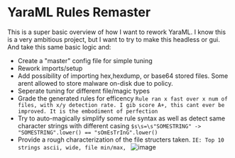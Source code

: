 # YaraML Rules Remaster
This is a super basic overview of how I want to rework YaraML. I know this is a very ambitious project, but I want to try to make this headless or gui. And take this same basic logic and:
* Create a "master" config file for simple tuning
* Rework imports/setup
* Add possibility of importing hex,hexdump, or base64 stored files. Some arent allowed to store malware on-disk due to policy.
* Seperate tuning for different file/magic types
* Grade the generated rules for efficency
  `Rule ran x fast over x num of files, with x/y detection rate. I gib score A+, this cant ever be improved. It is the embodiment of perfection`
* Try to auto-magically simplify some rule syntax as well as detect same character strings with different casing
    `$s\s=\s"SOMESTRING" -> "SOMESTRING".lower() == "sOmEsTrInG".lower()`
* Provide a rough characterization of the file structers taken.
  `IE: Top 10 strings ascii, wide, file min/max, `
![image](https://github.com/jimmygiv/yaraml_rules_remaster/assets/56000678/639671d7-d770-44a7-b4a8-0fec72d20290)
